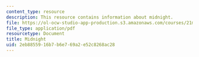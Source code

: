 ```yaml
---
content_type: resource
description: This resource contains information about midnight.
file: https://ol-ocw-studio-app-production.s3.amazonaws.com/courses/21m-785-playwrights-workshop-spring-2012/2eb8855916b7b6e769a2e52c8268ac28_MIT21M_785S12_Midnight.pdf
file_type: application/pdf
resourcetype: Document
title: Midnight
uid: 2eb88559-16b7-b6e7-69a2-e52c8268ac28
---
```

